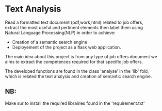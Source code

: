 # Text Analysis
Read a formatted text document (pdf,work,html) related to job offers, extract the most useful and pertinent elements then label them using Natural Language Processing(NLP) in order to achieve:
  - Creation of a semantic search engine
  - Deployement of the project as a flask web application.
  
  The main idea about this project is from any type of job offers document we aims to extract the competences required for that specific job offers.
  
  The developed functions are found in the class 'analyse' in the 'lib' fold, which is related the text analysis and creation of semantic search engine.
  
  
  ## NB:
  Make sur to install the required librairies found in the 'requirement.txt'
  
